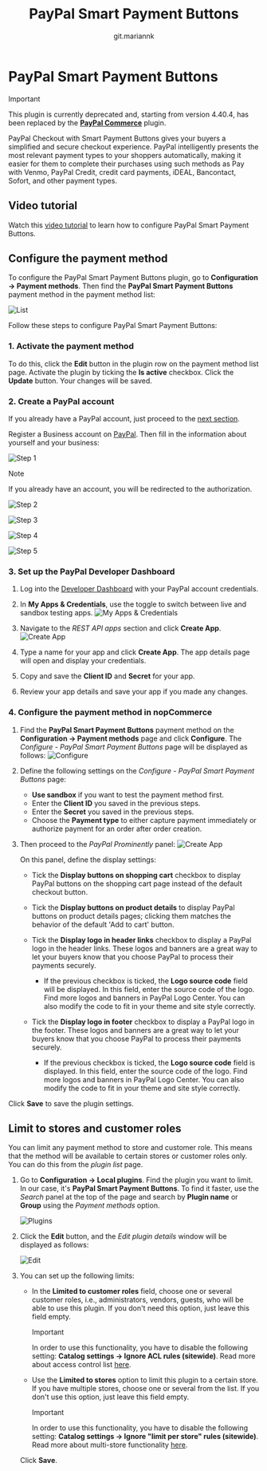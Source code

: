 ﻿---
title: PayPal Smart Payment Buttons
uid: en/getting-started/configure-payments/payment-methods/paypal-smart-payment-buttons
author: git.mariannk
contributors: git.DmitriyKulagin
---

# PayPal Smart Payment Buttons

> [!Important]
>
> This plugin is currently deprecated and, starting from version 4.40.4, has been replaced by the [**PayPal Commerce**](xref:en/getting-started/configure-payments/payment-methods/paypal-commerce) plugin.

PayPal Checkout with Smart Payment Buttons gives your buyers a simplified and secure checkout experience. PayPal intelligently presents the most relevant payment types to your shoppers automatically, making it easier for them to complete their purchases using such methods as Pay with Venmo, PayPal Credit, credit card payments, iDEAL, Bancontact, Sofort, and other payment types.

## Video tutorial

Watch this [video tutorial](https://youtu.be/lJxVqjwUFkY) to learn how to configure PayPal Smart Payment Buttons.

## Configure the payment method

To configure the PayPal Smart Payment Buttons plugin, go to **Configuration → Payment methods**. Then find the **PayPal Smart Payment Buttons** payment method in the payment method list:

![List](_static/paypal-smart-payment-buttons/list.jpg)

Follow these steps to configure PayPal Smart Payment Buttons:

### 1. Activate the payment method

To do this, click the **Edit** button in the plugin row on the payment method list page. Activate the plugin by ticking the **Is active** checkbox. Click the **Update** button. Your changes will be saved.

### 2. Create a PayPal account

If you already have a PayPal account, just proceed to the [next section](#3-set-up-the-paypal-developer-dashboard).

Register a Business account on [PayPal](https://www.paypal.com/us/webapps/mpp/referral/paypal-business-account2?partner_id=9JJPJNNPQ7PZ8). Then fill in the information about yourself and your business:

![Step 1](_static/paypal-smart-payment-buttons/signUp1step.png)

> [!NOTE]
>
> If you already have an account, you will be redirected to the authorization.

![Step 2](_static/paypal-smart-payment-buttons/signUp2step.png)

![Step 3](_static/paypal-smart-payment-buttons/signUp3step.png)

![Step 4](_static/paypal-smart-payment-buttons/signUp4step.png)

![Step 5](_static/paypal-smart-payment-buttons/signUp5step.png)

### 3. Set up the PayPal Developer Dashboard

1. Log into the [Developer Dashboard](https://developer.paypal.com/developer/applications) with your PayPal account credentials.

1. In **My Apps & Credentials**, use the toggle to switch between live and sandbox testing apps.
    ![My Apps & Credentials](_static/paypal-smart-payment-buttons/my-apps.jpg)
  
1. Navigate to the *REST API apps* section and click **Create App**.
    ![Create App](_static/paypal-smart-payment-buttons/rest.jpg)

1. Type a name for your app and click **Create App**. The app details page will open and display your credentials.

1. Copy and save the **Client ID** and **Secret** for your app.

1. Review your app details and save your app if you made any changes.

### 4. Configure the payment method in nopCommerce

1. Find the **PayPal Smart Payment Buttons** payment method on the **Configuration → Payment methods** page and click **Configure**. The *Configure - PayPal Smart Payment Buttons* page will be displayed as follows:
    ![Configure](_static/paypal-smart-payment-buttons/configure.jpg)

1. Define the following settings on the *Configure - PayPal Smart Payment Buttons* page:
    * **Use sandbox** if you want to test the payment method first.
    * Enter the **Client ID** you saved in the previous steps.
    * Enter the **Secret** you saved in the previous steps.
    * Choose the **Payment type** to either capture payment immediately or authorize payment for an order after order creation.

1. Then proceed to the *PayPal Prominently* panel:
    ![Create App](_static/paypal-smart-payment-buttons/display.jpg)
  
    On this panel, define the display settings:

      * Tick the **Display buttons on shopping cart** checkbox to display PayPal buttons on the shopping cart page instead of the default checkout button.

      * Tick the **Display buttons on product details** to display PayPal buttons on product details pages; clicking them matches the behavior of the default 'Add to cart' button.

      * Tick the **Display logo in header links** checkbox to display a PayPal logo in the header links. These logos and banners are a great way to let your buyers know that you choose PayPal to process their payments securely.
        * If the previous checkbox is ticked, the **Logo source code** field will be displayed. In this field, enter the source code of the logo. Find more logos and banners in PayPal Logo Center. You can also modify the code to fit in your theme and site style correctly.

      * Tick the **Display logo in footer** checkbox to display a PayPal logo in the footer. These logos and banners are a great way to let your buyers know that you choose PayPal to process their payments securely.
        * If the previous checkbox is ticked, the **Logo source code** field is displayed. In this field, enter the source code of the logo. Find more logos and banners in PayPal Logo Center. You can also modify the code to fit in your theme and site style correctly.

Click **Save** to save the plugin settings.

## Limit to stores and customer roles

You can limit any payment method to store and customer role. This means that the method will be available to certain stores or customer roles only. You can do this from the *plugin list* page.

1. Go to **Configuration → Local plugins**. Find the plugin you want to limit. In our case, it's **PayPal Smart Payment Buttons**. To find it faster, use the *Search* panel at the top of the page and search by **Plugin name** or **Group** using the *Payment methods* option.

    ![Plugins](_static/paypal-smart-payment-buttons/plugins.jpg)

1. Click the **Edit** button, and the *Edit plugin details* window will be displayed as follows:

    ![Edit](_static/paypal-smart-payment-buttons/edit.jpg)

1. You can set up the following limits:

    * In the **Limited to customer roles** field, choose one or several customer roles, i.e., administrators, vendors, guests, who will be able to use this plugin. If you don't need this option, just leave this field empty.

        > [!Important]
        >
        > In order to use this functionality, you have to disable the following setting: **Catalog settings → Ignore ACL rules (sitewide)**. Read more about access control list [here](xref:en/running-your-store/customer-management/access-control-list).

    * Use the **Limited to stores** option to limit this plugin to a certain store. If you have multiple stores, choose one or several from the list. If you don't use this option, just leave this field empty.

        > [!Important]
        >
        > In order to use this functionality, you have to disable the following setting: **Catalog settings → Ignore "limit per store" rules (sitewide)**. Read more about multi-store functionality [here](xref:en/getting-started/advanced-configuration/multi-store).

    Click **Save**.
